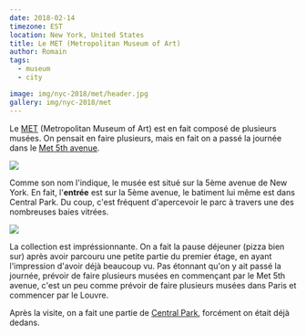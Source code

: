 ```yaml
---
date: 2018-02-14
timezone: EST
location: New York, United States
title: Le MET (Metropolitan Museum of Art)
author: Romain
tags:
  - museum
  - city

image: img/nyc-2018/met/header.jpg
gallery: img/nyc-2018/met
---
```


Le [MET](https://www.metmuseum.org) (Metropolitan Museum of Art) est en fait 
composé de plusieurs musées. On pensait en faire plusieurs, mais en fait on a passé la 
journée dans le [Met 5th avenue](https://www.metmuseum.org/visit/met-fifth-avenue). 

![](img/nyc-2018/met/IMG_4744.jpg)

Comme son nom l'indique, le musée est situé sur la 5ème avenue de New York. 
En fait, l'<strong>entrée</strong> est sur la 5ème avenue, le batiment 
lui même est dans Central Park. Du coup, c'est fréquent d'apercevoir le 
parc à travers une des nombreuses baies vitrées. 

![](img/nyc-2018/met/IMG_4924.jpg)

La collection est impréssionnante. On a fait la pause déjeuner (pizza bien sur)
après avoir parcouru une petite partie du premier étage, en ayant l'impression
d'avoir déjà beaucoup vu. Pas étonnant qu'on y ait passé la journée, prévoir 
de faire plusieurs musées en commençant par le Met 5th avenue, c'est un 
peu comme prévoir de faire plusieurs musées dans Paris et commencer par 
le Louvre. 

Après la visite, on a fait une partie de [Central Park](nyc-2018/central-park), 
forcément on était déjà dedans.